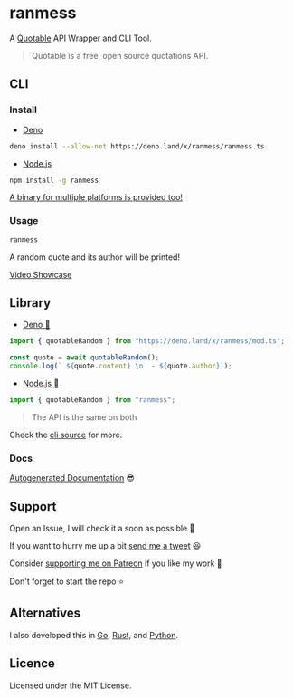# ranmess

A [Quotable](https://github.com/lukePeavey/quotable) API Wrapper and CLI Tool.

> Quotable is a free, open source quotations API.

## CLI

### Install

- [Deno](https://deno.land)

```sh
deno install --allow-net https://deno.land/x/ranmess/ranmess.ts
```

- [Node.js](https://nodejs.org)

```sh
npm install -g ranmess
```

[A binary for multiple platforms is provided too!](https://github.com/UltiRequiem/ranmess/releases/latest)

### Usage

```sh
ranmess
```

A random quote and its author will be printed!

[Video Showcase](https://youtu.be/d5GWTWadbjU)

## Library

- [Deno 🚀](https://deno.land/x/ranmess)

```typescript
import { quotableRandom } from "https://deno.land/x/ranmess/mod.ts";

const quote = await quotableRandom();
console.log(` ${quote.content} \n  - ${quote.author}`);
```

- [Node.js 🐢](https://www.npmjs.com/package/ranmess)

```typescript
import { quotableRandom } from "ranmess";
```

> The API is the same on both

Check the [cli source](./ranmess.ts) for more.

### Docs

[Autogenerated Documentation](https://doc.deno.land/https://deno.land/x/ranmess/mod.ts)
😎

## Support

Open an Issue, I will check it a soon as possible 👀

If you want to hurry me up a bit
[send me a tweet](https://twitter.com/intent/tweet?text=%40UltiRequiem%20) 😆

Consider [supporting me on Patreon](https://patreon.com/UltiRequiem) if you like
my work 🚀

Don't forget to start the repo ⭐

## Alternatives

I also developed this in [Go](https://github.com/UltiRequiem/quotable),
[Rust](https://github.com/UltiRequiem/ruquotes), and
[Python](https://github.com/UltiRequiem/quoteran).

## Licence

Licensed under the MIT License.
